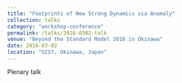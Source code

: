 ```yaml
---
title: "Footprints of New Strong Dynamics via Anomaly"
collection: talks
category: "workshop-conference"
permalink: /talks/2016-0302-talk
venue: "Beyond the Standard Model 2016 in Okinawa"
date: 2016-03-02
location: "OIST, Okinawa, Japan"
---
```

Plenary talk


